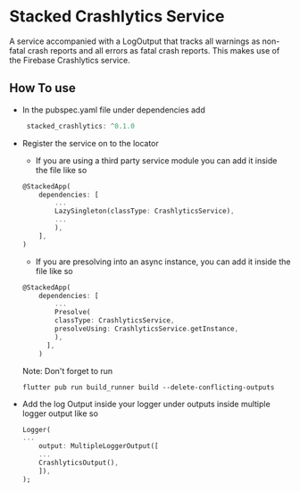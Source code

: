 # Stacked Crashlytics Service
A service accompanied with a LogOutput that tracks all warnings as non-fatal crash reports and all errors as fatal crash reports. This makes use of the Firebase Crashlytics service.

## How To use

* In the pubspec.yaml file under dependencies add 
  ```dart
   stacked_crashlytics: ^0.1.0
    ```

* Register the service on to the locator 
    * If you are using a third party service module you can add it inside the file like so
    ```dart 
  @StackedApp(
        dependencies: [
            ...
            LazySingleton(classType: CrashlyticsService),
            ...
            ),
        ],
    )
    ```
    * If you are presolving into an async instance, you can add it inside the file like so
    ```dart 
    @StackedApp(
        dependencies: [
            ...
            Presolve(
            classType: CrashlyticsService,
            presolveUsing: CrashlyticsService.getInstance,
            ),
          ],
        )
    ```
    Note: Don't forget to run 

    ``` flutter pub run build_runner build --delete-conflicting-outputs ```

* Add the log Output inside your logger under outputs inside multiple logger output like so
    ```dart 
    Logger(
    ...
        output: MultipleLoggerOutput([
        ...
        CrashlyticsOutput(),
        ]),
    );
    ```